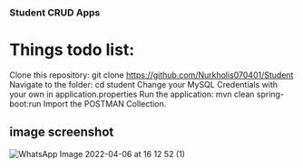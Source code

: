 ### Student CRUD Apps
# Things todo list:
Clone this repository: git clone https://github.com/Nurkholis070401/Student
Navigate to the folder: cd student
Change your MySQL Credentials with your own in application.properties
Run the application: mvn clean spring-boot:run
Import the POSTMAN Collection.
## image screenshot
![WhatsApp Image 2022-04-06 at 16 12 52 (1)](https://user-images.githubusercontent.com/100669802/161941511-b72e46a1-bbef-47bc-aacc-8ec8349384b3.jpeg)
